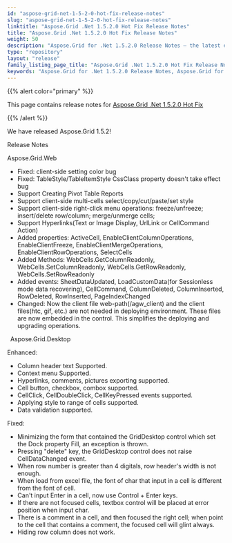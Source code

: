 ```yaml
---
id: "aspose-grid-net-1-5-2-0-hot-fix-release-notes"
slug: "aspose-grid-net-1-5-2-0-hot-fix-release-notes"
linktitle: "Aspose.Grid .Net 1.5.2.0 Hot Fix Release Notes"
title: "Aspose.Grid .Net 1.5.2.0 Hot Fix Release Notes"
weight: 50
description: "Aspose.Grid for .Net 1.5.2.0 Release Notes – the latest enhancements, new features, and fixes."
type: "repository"
layout: "release"
family_listing_page_title: "Aspose.Grid .Net 1.5.2.0 Hot Fix Release Notes"
keywords: "Aspose.Grid for .Net 1.5.2.0 Release Notes, Aspose.Grid for .Net 1.5.2.0 updates and fixes"
---
```


{{% alert color="primary" %}} 

This page contains release notes for [Aspose.Grid .Net 1.5.2.0 Hot Fix](https://releases.aspose.com/cells/net/new-releases/aspose.grid-.net-1.5.2.0-hot-fix/)

{{% /alert %}} 

We have released Aspose.Grid 1.5.2! 

Release Notes 

Aspose.Grid.Web 

- Fixed: client-side setting color bug
- Fixed: TableStyle/TableItemStyle CssClass property doesn't take effect bug
- Support Creating Pivot Table Reports
- Support client-side multi-cells select/copy/cut/paste/set style
- Support client-side right-click menu operations: freeze/unfreeze; insert/delete row/column; merge/unmerge cells;
- Support Hyperlinks(Text or Image Display, UrlLink or CellCommand Action)
- Added properties: ActiveCell, EnableClientColumnOperations, EnableClientFreeze, EnableClientMergeOperations, EnableClientRowOperations, SelectCells
- Added Methods: WebCells.GetColumnReadonly, WebCells.SetColumnReadonly, WebCells.GetRowReadonly, WebCells.SetRowReadonly
- Added events: SheetDataUpdated, LoadCustomData(for Sessionless mode data recovering), CellCommand, ColumnDeleted, ColumnInserted, RowDeleted, RowInserted, PageIndexChanged
- Changed: Now the client file web-path(/agw_client) and the client files(htc, gif, etc.) are not needed in deploying environment. These files are now embedded in the control. This simplifies the deploying and upgrading operations.

` `Aspose.Grid.Desktop 

Enhanced: 

- Column header text Supported.
- Context menu Supported.
- Hyperlinks, comments, pictures exporting supported.
- Cell button, checkbox, combox supported.
- CellClick, CellDoubleClick, CellKeyPressed events supported.
- Applying style to range of cells supported.
- Data validation supported.

Fixed: 

- Minimizing the form that contained the GridDesktop control which set the Dock property Fill, an exception is thrown.
- Pressing "delete" key, the GridDesktop control does not raise CellDataChanged event.
- When row number is greater than 4 digitals, row header's width is not enough.
- When load from excel file, the font of char that input in a cell is different from the font of cell.
- Can't input Enter in a cell, now use Control + Enter keys.
- If there are not focused cells, textbox control will be placed at error position when input char.
- There is a comment in a cell, and then focused the right cell; when point to the cell that contains a comment, the focused cell will glint always.
- Hiding row column does not work.
